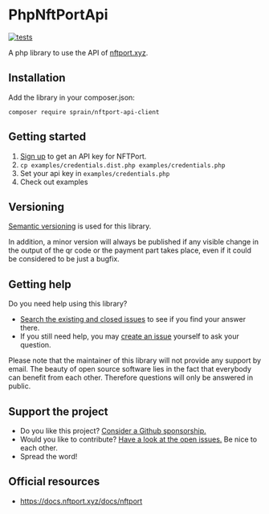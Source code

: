 # PhpNftPortApi

[![tests](https://github.com/sprain/PhpNftPortApi/actions/workflows/tests.yml/badge.svg)](https://github.com/sprain/PhpNftPortApi/actions/workflows/tests.yml)

A php library to use the API of [nftport.xyz](https://www.nftport.xyz).

## Installation

Add the library in your composer.json:

```
composer require sprain/nftport-api-client
```

## Getting started

1. [Sign up](https://www.nftport.xyz/sign-up) to get an API key for NFTPort.
2. `cp examples/credentials.dist.php examples/credentials.php`
3. Set your api key in `examples/credentials.php`
4. Check out examples

## Versioning

[Semantic versioning](https://semver.org/) is used for this library.

In addition, a minor version will always be published if any visible change in the output of the qr code or the payment part takes place, even if it could be considered to be just a bugfix.

## Getting help

Do you need help using this library?

* [Search the existing and closed issues](https://github.com/sprain/PhpNftPortApi/issues?q=is%3Aissue) to see if you find your answer there.
* If you still need help, you may [create an issue](https://github.com/sprain/PhpNftPortApi/issues) yourself to ask your question.

Please note that the maintainer of this library will not provide any support by email.
The beauty of open source software lies in the fact that everybody can benefit from each other. Therefore questions will only be answered in public.


## Support the project

* Do you like this project? [Consider a Github sponsorship.](https://github.com/sponsors/sprain)
* Would you like to contribute? [Have a look at the open issues.](https://github.com/sprain/PhpNftPortApi/issues) Be nice to each other.
* Spread the word!

## Official resources
* https://docs.nftport.xyz/docs/nftport
